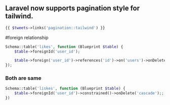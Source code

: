## Laravel now supports pagination style for tailwind.      
```php
{{ $tweets->links('pagination::tailwind') }}

```


#foreign relationship

```php 
Schema::table('likes', function (Blueprint $table) {
    $table->foreignId('user_id');

    $table->foreign('user_id')->references('id')->on('users')->onDelete('cascade');;
});
```                        
###  Both are same                  
```php 
Schema::table('liskes', function (Blueprint $table) {
    $table->foreignId('user_id')->constrained()->onDelete('cascade');;
})
```